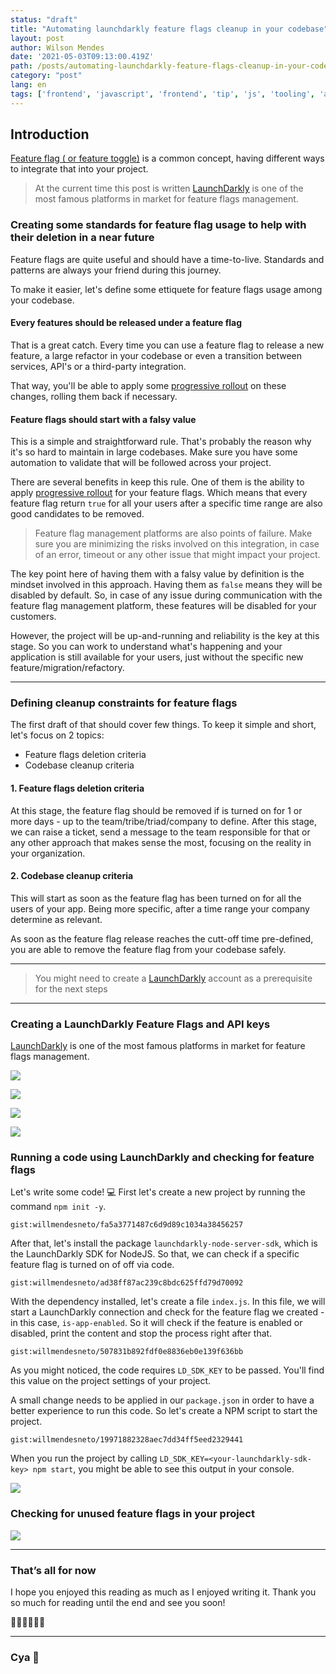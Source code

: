 ```yaml
---
status: "draft"
title: "Automating launchdarkly feature flags cleanup in your codebase"
layout: post
author: Wilson Mendes
date: '2021-05-03T09:13:00.419Z'
path: /posts/automating-launchdarkly-feature-flags-cleanup-in-your-codebase/
category: "post"
lang: en
tags: ['frontend', 'javascript', 'frontend', 'tip', 'js', 'tooling', 'architecture', 'dependencies']
---
```


## Introduction

[Feature flag ( or feature toggle)](https://martinfowler.com/bliki/FeatureToggle.html) is a common concept, having different ways to integrate that into your project. 

> At the current time this post is written [LaunchDarkly](https://launchdarkly.com/) is one of the most famous platforms in market for feature flags management.

### Creating some standards for feature flag usage to help with their deletion in a near future

Feature flags are quite useful and should have a time-to-live. Standards and patterns are always your friend during this journey.

To make it easier, let's define some ettiquete for feature flags usage among your codebase.

#### Every features should be released under a feature flag

That is a great catch. Every time you can use a feature flag to release a new feature, a large refactor in your codebase or even a transition between services, API's or a third-party integration.

That way, you'll be able to apply some [progressive rollout](https://instabug.com/blog/progressive-mobile-app-release-process/) on these changes, rolling them back if necessary.

#### Feature flags should start with a falsy value

This is a simple and straightforward rule. That's probably the reason why it's so hard to maintain in large codebases. Make sure you have some automation to validate that will be followed across your project.

There are several benefits in keep this rule. One of them is the ability to apply [progressive rollout](https://instabug.com/blog/progressive-mobile-app-release-process/) for your feature flags. Which means that every feature flag return `true` for all your users after a specific time range are also good candidates to be removed.

> Feature flag management platforms are also points of failure. Make sure you are minimizing the risks involved on this integration, in case of an error, timeout or any other issue that might impact your project.

The key point here of having them with a falsy value by definition is the mindset involved in this approach. Having them as `false` means they will be disabled by default. So, in case of any issue during communication with the feature flag management platform, these features will be disabled for your customers.

However, the project will be up-and-running and reliability is the key at this stage. So you can work to understand what's happening and your application is still available for your users, just without the specific new feature/migration/refactory.

<hr />

### Defining cleanup constraints for feature flags

The first draft of that should cover few things. To keep it simple and short, let's focus on 2 topics:
- Feature flags deletion criteria
- Codebase cleanup criteria

#### 1. Feature flags deletion criteria

At this stage, the feature flag should be removed if is turned on for 1 or more days - up to the team/tribe/triad/company to define. After this stage, we can raise a ticket, send a message to the team responsible for that or any other approach that makes sense the most, focusing on the reality in your organization.

#### 2. Codebase cleanup criteria

This will start as soon as the feature flag has been turned on for all the users of your app. Being more specific, after a time range your company determine as relevant.

As soon as the feature flag release reaches the cutt-off time pre-defined, you are able to remove the feature flag from your codebase safely.

<hr />

> You might need to create a [LaunchDarkly](https://launchdarkly.com/) account as a prerequisite for the next steps

<hr />

### Creating a LaunchDarkly Feature Flags and API keys


[LaunchDarkly](https://launchdarkly.com/) is one of the most famous platforms in market for feature flags management. 


![](./creating-access-tokens.png)


![](./creating-access-token-with-name.png)



![](./created-feature-flag.png)

![](./creating-a-feature-flag.png)

### Running a code using LaunchDarkly and checking for feature flags

Let's write some code! 💻 First let's create a new project by running the command `npm init -y`.

`gist:willmendesneto/fa5a3771487c6d9d89c1034a38456257`

After that, let's install the package `launchdarkly-node-server-sdk`, which is the LaunchDarkly SDK for NodeJS. So that, we can check if a specific feature flag is turned on of off via code.

`gist:willmendesneto/ad38ff87ac239c8bdc625ffd79d70092`

With the dependency installed, let's create a file `index.js`. In this file, we will start a LaunchDarkly connection and check for the feature flag we created - in this case, `is-app-enabled`. So it will check if the feature is enabled or disabled, print the content and stop the process right after that.

`gist:willmendesneto/507831b892fdf0e8836eb0e139f636bb`

As you might noticed, the code requires `LD_SDK_KEY` to be passed. You'll find this value on the project settings of your project.

A small change needs to be applied in our `package.json` in order to have a better experience to run this code. So let's create a NPM script to start the project. 

`gist:willmendesneto/19971882328aec7dd34ff5eed2329441`

When you run the project by calling `LD_SDK_KEY=<your-launchdarkly-sdk-key> npm start`, you might be able to see this output in your console.

![](./running-code.png)

### Checking for unused feature flags in your project

![](./list-of-unused-feature-flags-in-file.png)

<hr/>

### That’s all for now

I hope you enjoyed this reading as much as I enjoyed writing it. Thank you so much for reading until the end and see you soon!

🚀🚀🚀🚀🚀🚀

<hr />

### Cya 👋

